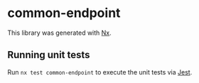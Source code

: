 # common-endpoint

This library was generated with [Nx](https://nx.dev).

## Running unit tests

Run `nx test common-endpoint` to execute the unit tests via [Jest](https://jestjs.io).
